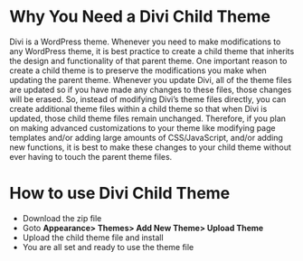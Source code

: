 # Why You Need a Divi Child Theme
Divi is a WordPress theme. Whenever you need to make modifications to any WordPress theme, it is best practice to create a child theme that inherits the design and functionality of that parent theme. One important reason to create a child theme is to preserve the modifications you make when updating the parent theme. Whenever you update Divi, all of the theme files are updated so if you have made any changes to these files, those changes will be erased. So, instead of modifying Divi’s theme files directly, you can create additional theme files within a child theme so that when Divi is updated, those child theme files remain unchanged. Therefore, if you plan on making advanced customizations to your theme like modifying page templates and/or adding large amounts of CSS/JavaScript, and/or adding new functions, it is best to make these changes to your child theme without ever having to touch the parent theme files.


# How to use Divi Child Theme
* Download the zip file
* Goto <strong> Appearance> Themes> Add New Theme> Upload Theme </strong>
* Upload the child theme file and install
* You are all set and ready to use the theme file